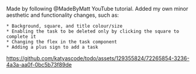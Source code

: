 Made by following @MadeByMatt YouTube tutorial.
Added my own minor aesthetic and functionality changes, such as: 

    * Background, square, and title colour/size
    * Enabling the task to be deleted only by clicking the square to complete it 
    * Changing the flex in the task component
    * Adding a plus sign to add a task 


https://github.com/katyascode/todo/assets/129355824/72265854-3236-4a3a-aa0f-0bc5b73f89de



